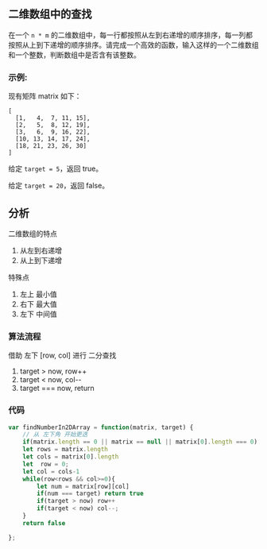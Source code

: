 ## 二维数组中的查找
在一个 `n * m` 的二维数组中，每一行都按照从左到右递增的顺序排序，每一列都按照从上到下递增的顺序排序。请完成一个高效的函数，输入这样的一个二维数组和一个整数，判断数组中是否含有该整数。

### 示例:
现有矩阵 matrix 如下：
```
[
  [1,   4,  7, 11, 15],
  [2,   5,  8, 12, 19],
  [3,   6,  9, 16, 22],
  [10, 13, 14, 17, 24],
  [18, 21, 23, 26, 30]
]
```
给定 `target = 5`，返回 true。

给定 `target = 20`，返回 false。

## 分析
二维数组的特点
1. 从左到右递增
2. 从上到下递增

特殊点
1. 左上 最小值
2. 右下 最大值
3. 左下 中间值

### 算法流程
借助 左下 [row, col] 进行 二分查找
1. target > now, row++
2. target < now, col--
3. target === now, return 

### 代码
```js
var findNumberIn2DArray = function(matrix, target) {
    // 从 左下角 开始更迭
    if(matrix.length == 0 || matrix == null || matrix[0].length === 0) return false
    let rows = matrix.length
    let cols = matrix[0].length
    let  row = 0;
    let col = cols-1
    while(row<rows && col>=0){
        let num = matrix[row][col]
        if(num === target) return true
        if(target > now) row++
        if(target < now) col--;
    }
    return false

};
```